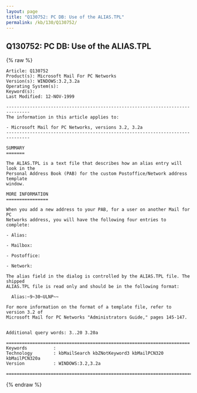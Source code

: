 ```yaml
---
layout: page
title: "Q130752: PC DB: Use of the ALIAS.TPL"
permalink: /kb/130/Q130752/
---
```


## Q130752: PC DB: Use of the ALIAS.TPL

{% raw %}

	Article: Q130752
	Product(s): Microsoft Mail For PC Networks
	Version(s): WINDOWS:3.2,3.2a
	Operating System(s): 
	Keyword(s): 
	Last Modified: 12-NOV-1999
	
	-------------------------------------------------------------------------------
	The information in this article applies to:
	
	- Microsoft Mail for PC Networks, versions 3.2, 3.2a 
	-------------------------------------------------------------------------------
	
	SUMMARY
	=======
	
	The ALIAS.TPL is a text file that describes how an alias entry will look in the
	Personal Address Book (PAB) for the custom Postoffice/Network address template
	window.
	
	MORE INFORMATION
	================
	
	When you add a new address to your PAB, for a user on another Mail for PC
	Networks address, you will have the following four entries to complete:
	
	- Alias:
	
	- Mailbox:
	
	- Postoffice:
	
	- Network:
	
	The alias field in the dialog is controlled by the ALIAS.TPL file. The shipped
	ALIAS.TPL file is read only and should be in the following format:
	
	  Alias:~9~30~ULNP~~
	
	For more information on the format of a template file, refer to version 3.2 of
	Microsoft Mail for PC Networks "Administrators Guide," pages 145-147.
	
	
	Additional query words: 3..20 3.20a
	
	======================================================================
	Keywords          :  
	Technology        : kbMailSearch kbZNotKeyword3 kbMailPCN320 kbMailPCN320a
	Version           : WINDOWS:3.2,3.2a
	
	=============================================================================
	

{% endraw %}
